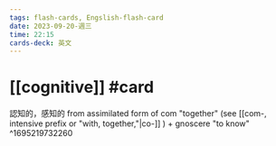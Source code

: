 ```yaml
---
tags: flash-cards, Engslish-flash-card
date: 2023-09-20-週三
time: 22:15
cards-deck: 英文
---
```


# [[cognitive]]  #card 
認知的，感知的
from assimilated form of com "together" (see [[com-, intensive prefix or "with, together,"|co-]] ) + gnoscere "to know"
^1695219732260
